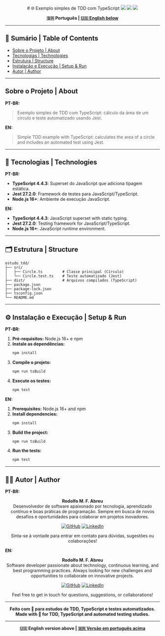 <p align="center">
# 🌐 Exemplo simples de TDD com TypeScript
  <img src="https://img.shields.io/badge/TypeScript-4.4.3-3178C6?style=for-the-badge&logo=typescript"/>
  <img src="https://img.shields.io/badge/Jest-27.2.0-C21325?style=for-the-badge&logo=jest"/>
  <img src="https://img.shields.io/badge/Node.js-16+-339933?style=for-the-badge&logo=node.js"/>
</p>

<div align="center">
  <b>🇧🇷 Português | <a href="#english-version">🇺🇸 English below</a></b>
</div>

---

## 📑 Sumário | Table of Contents
- [Sobre o Projeto | About](#sobre-o-projeto--about)
- [Tecnologias | Technologies](#tecnologias--technologies)
- [Estrutura | Structure](#estrutura--structure)
- [Instalação e Execução | Setup & Run](#instalação-e-execução--setup--run)
- [Autor | Author](#autor--author)

---

## Sobre o Projeto | About

**PT-BR:**
> Exemplo simples de TDD com TypeScript: cálculo da área de um círculo e teste automatizado usando Jest.

**EN:**
> Simple TDD example with TypeScript: calculates the area of a circle and includes an automated test using Jest.

---

## 🚀 Tecnologias | Technologies

**PT-BR:**
- **TypeScript 4.4.3**: Superset do JavaScript que adiciona tipagem estática.
- **Jest 27.2.0**: Framework de testes para JavaScript/TypeScript.
- **Node.js 16+**: Ambiente de execução JavaScript.

**EN:**
- **TypeScript 4.4.3**: JavaScript superset with static typing.
- **Jest 27.2.0**: Testing framework for JavaScript/TypeScript.
- **Node.js 16+**: JavaScript runtime environment.

---

## 🗂️ Estrutura | Structure
```
estudo_tdd/
├── src/
│   ├── Circle.ts         # Classe principal (Círculo)
│   └── Circle.test.ts    # Teste automatizado (Jest)
├── dist/                 # Arquivos compilados (TypeScript)
├── package.json
├── package-lock.json
├── tsconfig.json
└── README.md
```

---

## ⚙️ Instalação e Execução | Setup & Run

**PT-BR:**
1. **Pré-requisitos:** Node.js 16+ e npm
2. **Instale as dependências:**
   ```bash
   npm install
   ```
3. **Compile o projeto:**
   ```bash
   npm run tsBuild
   ```
4. **Execute os testes:**
   ```bash
   npm test
   ```

**EN:**
1. **Prerequisites:** Node.js 16+ and npm
2. **Install dependencies:**
   ```bash
   npm install
   ```
3. **Build the project:**
   ```bash
   npm run tsBuild
   ```
4. **Run the tests:**
   ```bash
   npm test
   ```

---

## 👨‍💻 Autor | Author

**PT-BR:**

<div align="center">

**Rodolfo M. F. Abreu**  
Desenvolvedor de software apaixonado por tecnologia, aprendizado contínuo e boas práticas de programação. Sempre em busca de novos desafios e oportunidades para colaborar em projetos inovadores.

[![GitHub](https://img.shields.io/badge/GitHub-rodolfomfabreu-black?style=for-the-badge&logo=github)](https://github.com/salamandery)
[![LinkedIn](https://img.shields.io/badge/LinkedIn-Rodolfo%20Abreu-blue?style=for-the-badge&logo=linkedin)](https://linkedin.com/in/rodolfo-marques-ferreira-de-abreu/)

Sinta-se à vontade para entrar em contato para dúvidas, sugestões ou colaborações!

</div>

**EN:**

<div align="center">

**Rodolfo M. F. Abreu**  
Software developer passionate about technology, continuous learning, and best programming practices. Always looking for new challenges and opportunities to collaborate on innovative projects.

[![GitHub](https://img.shields.io/badge/GitHub-rodolfomfabreu-black?style=for-the-badge&logo=github)](https://github.com/salamandery)
[![LinkedIn](https://img.shields.io/badge/LinkedIn-Rodolfo%20Abreu-blue?style=for-the-badge&logo=linkedin)](https://linkedin.com/in/rodolfo-marques-ferreira-de-abreu/)

Feel free to get in touch for questions, suggestions, or collaborations!

</div>

---

<div align="center">
  <b>Feito com 💙 para estudos de TDD, TypeScript e testes automatizados.<br/>
  Made with 💙 for TDD, TypeScript and automated testing studies.</b>
</div>

---

<div align="center" id="english-version">
  <b>🇺🇸 English version above | <a href="#top">🇧🇷 Versão em português acima</a></b>
</div>